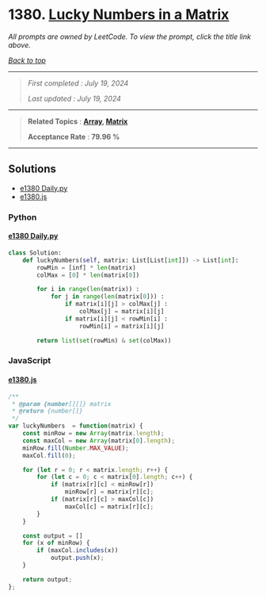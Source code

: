 # 1380. [Lucky Numbers in a Matrix](<https://leetcode.com/problems/lucky-numbers-in-a-matrix>)

*All prompts are owned by LeetCode. To view the prompt, click the title link above.*

*[Back to top](<../README.md>)*

------

> *First completed : July 19, 2024*
>
> *Last updated : July 19, 2024*

------

> **Related Topics** : **[Array](<by_topic/Array.md>), [Matrix](<by_topic/Matrix.md>)**
>
> **Acceptance Rate** : **79.96 %**

------

## Solutions

- [e1380 Daily.py](<../my-submissions/e1380 Daily.py>)
- [e1380.js](<../my-submissions/e1380.js>)
### Python
#### [e1380 Daily.py](<../my-submissions/e1380 Daily.py>)
```Python
class Solution:
    def luckyNumbers(self, matrix: List[List[int]]) -> List[int]:
        rowMin = [inf] * len(matrix)
        colMax = [0] * len(matrix[0])

        for i in range(len(matrix)) :
            for j in range(len(matrix[0])) :
                if matrix[i][j] > colMax[j] :
                    colMax[j] = matrix[i][j]
                if matrix[i][j] < rowMin[i] :
                    rowMin[i] = matrix[i][j]

        return list(set(rowMin) & set(colMax))
```

### JavaScript
#### [e1380.js](<../my-submissions/e1380.js>)
```JavaScript
/**
 * @param {number[][]} matrix
 * @return {number[]}
 */
var luckyNumbers  = function(matrix) {
    const minRow = new Array(matrix.length);
    const maxCol = new Array(matrix[0].length);
    minRow.fill(Number.MAX_VALUE);
    maxCol.fill(0);

    for (let r = 0; r < matrix.length; r++) {
        for (let c = 0; c < matrix[0].length; c++) {
            if (matrix[r][c] < minRow[r])
                minRow[r] = matrix[r][c];
            if (matrix[r][c] > maxCol[c])
                maxCol[c] = matrix[r][c];
        }
    }

    const output = []
    for (x of minRow) {
        if (maxCol.includes(x))
            output.push(x);
    }

    return output;
};
```

